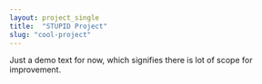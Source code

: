 ```yaml
---
layout: project_single
title:  "STUPID Project"
slug: "cool-project"
---
```

Just a demo text for now, which signifies there is lot of scope for improvement.
